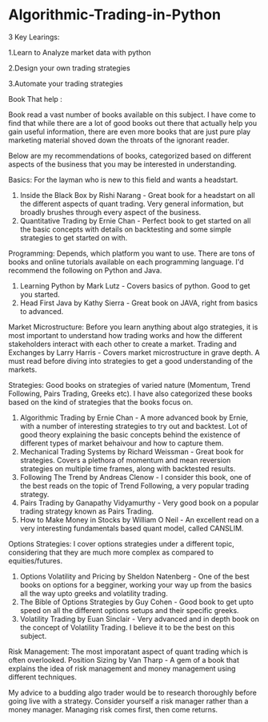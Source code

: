 # Algorithmic-Trading-in-Python

 3 Key Learings:
	
  1.Learn to Analyze market data with python
	
  2.Design your own trading strategies
	
  3.Automate your trading strategies
  
  
  Book That help :
  
 Book read a vast number of books available on this subject. I have come to find that while there are a lot of good books out there that actually help you gain useful information, there are even more books that are just pure play marketing material shoved down the throats of the ignorant reader.

Below are my recommendations of books, categorized based on different aspects of the business that you may be interested in understanding.

Basics: For the layman who is new to this field and wants a headstart.
1) Inside the Black Box by Rishi Narang - Great book for a headstart on all the different aspects of quant trading. Very general information, but broadly brushes through every aspect of the business.
2) Quantitative Trading by Ernie Chan - Perfect book to get started on all the basic concepts with details on backtesting and some simple strategies to get started on with.

Programming: Depends, which platform you want to use. There are tons of books and online tutorials available on each programming language. I'd recommend the following on Python and Java.
1) Learning Python by Mark Lutz - Covers basics of python. Good to get you started.
2) Head First Java by Kathy Sierra - Great book on JAVA, right from basics to advanced.

Market Microstructure: Before you learn anything about algo strategies, it is most important to understand how trading works and how the different stakeholders interact with each other to create a market.
Trading and Exchanges by Larry Harris - Covers market microstructure in grave depth. A must read before diving into strategies to get a good understanding of the markets.

Strategies: Good books on strategies of varied nature (Momentum, Trend Following, Pairs Trading, Greeks etc). I have also categorized these books based on the kind of strategies that the books focus on.
1) Algorithmic Trading by Ernie Chan - A more advanced book by Ernie, with a number of interesting strategies to try out and backtest. Lot of good theory explaining the basic concepts behind the existence of different types of market behaivour and how to capture them.
2) Mechanical Trading Systems by Richard Weissman - Great book for strategies. Covers a plethora of momentum and mean reversion strategies on multiple time frames, along with backtested results.
3) Following The Trend by Andreas Clenow - I consider this book, one of the best reads on the topic of Trend Following, a very popular trading strategy.
4) Pairs Trading by Ganapathy Vidyamurthy - Very good book on a popular trading strategy known as Pairs Trading.
5) How to Make Money in Stocks by William O Neil - An excellent read on a very interesting fundamentals based quant model, called CANSLIM.

Options Strategies: I cover options strategies under a different topic, considering that they are much more complex as compared to equities/futures.
1) Options Volatility and Pricing by Sheldon Natenberg - One of the best books on options for a begginer, working your way up from the basics all the way upto greeks and volatility trading.
2) The Bible of Options Strategies by Guy Cohen - Good book to get upto speed on all the different options setups and their specific greeks.
3) Volatility Trading by Euan Sinclair - Very advanced and in depth book on the concept of Volatility Trading. I believe it to be the best on this subject.

Risk Management: The most imporatant aspect of quant trading which is often overlooked.
Position Sizing by Van Tharp - A gem of a book that explains the idea of risk management and money management using different techniques.

My advice to a budding algo trader would be to research thoroughly before going live with a strategy. Consider yourself a risk manager rather than a money manager. Managing risk comes first, then come returns.
